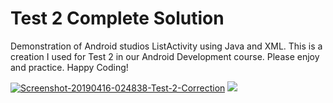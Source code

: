# Test 2 Complete Solution
Demonstration of Android studios ListActivity using Java and XML.
This is a creation I used for Test 2 in our Android Development course. Please enjoy and practice. 
Happy Coding!



<a href="https://ibb.co/9GKd8SH"><img src="https://i.ibb.co/fQ6T1Ld/Screenshot-20190416-024838-Test-2-Correction.jpg" alt="Screenshot-20190416-024838-Test-2-Correction" border="0"></a>
<a href="https://ibb.co/8PS30VD"><img src="https://i.ibb.co/bN8hPng/Screenshot-20190416-024833-Test-2-Correction.jpg" border="0"></a>
